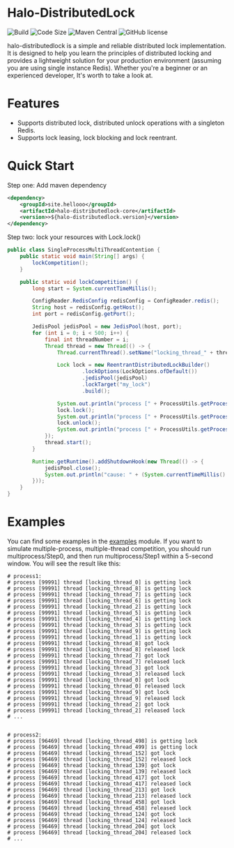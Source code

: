 # Halo-DistributedLock

![Build](https://img.shields.io/github/actions/workflow/status/hellooo-stack/halo-distributedlock/maven.yml)
![Code Size](https://img.shields.io/github/languages/code-size/hellooo-stack/halo-distributedlock)
![Maven Central](https://img.shields.io/maven-central/v/site.hellooo/halo-distributedlock)
![GitHub license](https://img.shields.io/github/license/hellooo-stack/halo-distributedlock)

halo-distributedlock is a simple and reliable distributed lock implementation. 
It is designed to help you learn the principles of distributed locking 
and provides a lightweight solution for your production environment (assuming you are using single instance Redis). 
Whether you're a beginner or an experienced developer, It's worth to take a look at.

# Features
- Supports distributed lock, distributed unlock operations with a singleton Redis.
- Supports lock leasing, lock blocking and lock reentrant.

# Quick Start
Step one: Add maven dependency
```xml
<dependency>
    <groupId>site.hellooo</groupId>
    <artifactId>halo-distributedlock-core</artifactId>
    <version>>${halo-distributedlock.version}</version>
</dependency>
```

Step two: lock your resources with Lock.lock()
```java
public class SingleProcessMultiThreadContention {
    public static void main(String[] args) {
        lockCompetition();
    }

    public static void lockCompetition() {
        long start = System.currentTimeMillis();

        ConfigReader.RedisConfig redisConfig = ConfigReader.redis();
        String host = redisConfig.getHost();
        int port = redisConfig.getPort();

        JedisPool jedisPool = new JedisPool(host, port);
        for (int i = 0; i < 500; i++) {
            final int threadNumber = i;
            Thread thread = new Thread(() -> {
                Thread.currentThread().setName("locking_thread_" + threadNumber);

                Lock lock = new ReentrantDistributedLockBuilder()
                        .lockOptions(LockOptions.ofDefault())
                        .jedisPool(jedisPool)
                        .lockTarget("my_lock")
                        .build();

                System.out.println("process [" + ProcessUtils.getProcessId() + "] thread [" + Thread.currentThread().getName() + "] is getting lock");
                lock.lock();
                System.out.println("process [" + ProcessUtils.getProcessId() + "] thread [" + Thread.currentThread().getName() + "] got lock");
                lock.unlock();
                System.out.println("process [" + ProcessUtils.getProcessId() + "] thread [" + Thread.currentThread().getName() + "] released lock");
            });
            thread.start();
        }

        Runtime.getRuntime().addShutdownHook(new Thread(() -> {
            jedisPool.close();
            System.out.println("cause: " + (System.currentTimeMillis() - start) + "ms");
        }));
    }
}
```

# Examples
You can find some examples in the [examples](https://github.com/hellooo-stack/halo-distributedlock/tree/master/examples) module. 
If you want to simulate multiple-process, multiple-thread competition, you should run multiprocess/Step0, 
and then run multiprocess/Step1 within a 5-second window. You will see the result like this:
```
# process1:
# process [99991] thread [locking_thread_0] is getting lock
# process [99991] thread [locking_thread_8] is getting lock
# process [99991] thread [locking_thread_7] is getting lock
# process [99991] thread [locking_thread_6] is getting lock
# process [99991] thread [locking_thread_2] is getting lock
# process [99991] thread [locking_thread_5] is getting lock
# process [99991] thread [locking_thread_4] is getting lock
# process [99991] thread [locking_thread_3] is getting lock
# process [99991] thread [locking_thread_9] is getting lock
# process [99991] thread [locking_thread_1] is getting lock
# process [99991] thread [locking_thread_8] got lock
# process [99991] thread [locking_thread_8] released lock
# process [99991] thread [locking_thread_7] got lock
# process [99991] thread [locking_thread_7] released lock
# process [99991] thread [locking_thread_3] got lock
# process [99991] thread [locking_thread_3] released lock
# process [99991] thread [locking_thread_0] got lock
# process [99991] thread [locking_thread_0] released lock
# process [99991] thread [locking_thread_9] got lock
# process [99991] thread [locking_thread_9] released lock
# process [99991] thread [locking_thread_2] got lock
# process [99991] thread [locking_thread_2] released lock
# ...


# process2:
# process [96469] thread [locking_thread_498] is getting lock
# process [96469] thread [locking_thread_499] is getting lock
# process [96469] thread [locking_thread_152] got lock
# process [96469] thread [locking_thread_152] released lock
# process [96469] thread [locking_thread_139] got lock
# process [96469] thread [locking_thread_139] released lock
# process [96469] thread [locking_thread_417] got lock
# process [96469] thread [locking_thread_417] released lock
# process [96469] thread [locking_thread_213] got lock
# process [96469] thread [locking_thread_213] released lock
# process [96469] thread [locking_thread_458] got lock
# process [96469] thread [locking_thread_458] released lock
# process [96469] thread [locking_thread_124] got lock
# process [96469] thread [locking_thread_124] released lock
# process [96469] thread [locking_thread_204] got lock
# process [96469] thread [locking_thread_204] released lock
# ...
```


